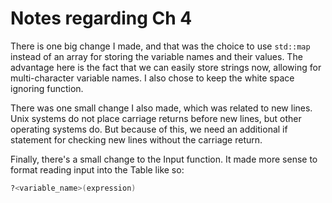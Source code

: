 # Notes regarding Ch 4

There is one big change I made, and that was the choice to use `std::map` instead of an array for storing the variable names and their values. The advantage here is the fact that we can easily store strings now, allowing for multi-character variable names. I also chose to keep the white space ignoring function.

There was one small change I also made, which was related to new lines. Unix systems do not place carriage returns before new lines, but other operating systems do. But because of this, we need an additional if statement for checking new lines without the carriage return.

Finally, there's a small change to the Input function. It made more sense to format reading input into the Table like so:
```sh
?<variable_name>(expression)
```
